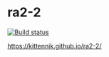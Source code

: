 # ra2-2
[![Build status](https://ci.appveyor.com/api/projects/status/idlg0yw32hej70el?svg=true)](https://ci.appveyor.com/project/Kittennik65959/ra2-2)

https://kittennik.github.io/ra2-2/
